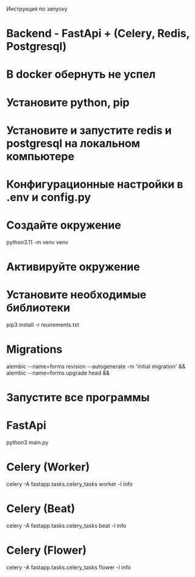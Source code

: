 Инструкция по запуску

# Backend - FastApi + (Celery, Redis, Postgresql)

# В docker обернуть не успел

# Установите python, pip
# Установите и запустите redis и postgresql на локальном компьютере
# Конфигурационные настройки в .env и config.py

# Создайте окружение

python3.11 -m venv venv

# Активируйте окружение 

# Установите необходимые библиотеки

pip3 install -r reuirements.txt


# Migrations 
alembic --name=forms revision --autogenerate -m 'initial migration' &&
alembic --name=forms upgrade head &&


# Запустите все программы

# FastApi
python3 main.py

# Celery (Worker)
celery -A fastapp.tasks.celery_tasks worker -l info

# Celery (Beat)
celery -A fastapp.tasks.celery_tasks beat -l info

# Celery (Flower)
celery -A fastapp.tasks.celery_tasks flower -l info
